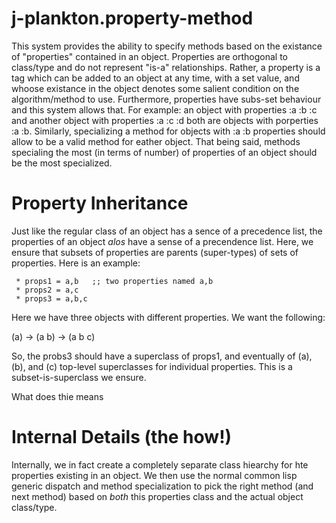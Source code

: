 j-plankton.property-method
=================================

This system provides the ability to specify methods based on the
existance of "properties" contained in an object.  Properties are
orthogonal to class/type and do not represent "is-a"
relationships. Rather, a property is a tag which can be added to an
object at any time, with a set value, and whoose existance in the
object denotes some salient condition on the algorithm/method to use.
Furthermore, properties have subs-set behaviour and this system allows
that.  For example: an object with properties :a :b :c and another
object with properties :a :c :d both are objects with porperties :a
:b.  Similarly, specializing a method for objects with :a :b
properties should allow to be a valid method for eather object.  That
being said, methods specialing the most (in terms of number) of
properties of an object should be the most specialized.



Property Inheritance
====================

Just like the regular class of an object has a sence of a precedence list, the properties of an object *alos* have a sense of a precendence list.  Here, we ensure that subsets of properties are parents (super-types) of sets of properties.  Here is an example:

     * props1 = a,b   ;; two properties named a,b
     * props2 = a,c
     * props3 = a,b,c

Here we have three objects with different properties.  We want the following:

(a) -> (a b) -> (a b c)

So, the probs3 should have a superclass of props1, and eventually of (a), (b), and (c) top-level superclasses for individual properties.  This is a subset-is-superclass we ensure.

What does thie means


Internal Details (the how!)
==========================

Internally, we in fact create a completely separate class hiearchy for
hte properties existing in an object. We then use the normal common
lisp generic dispatch and method specialization to pick the right
method (and next method) based on *both* this properties class and the
actual object class/type.

